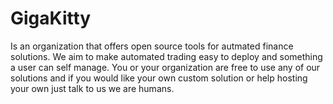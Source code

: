 # GigaKitty
Is an organization that offers open source tools for autmated finance solutions. We aim to make automated trading easy to deploy and something a user can self manage. You or your organization are free to use any of our solutions and if you would like your own custom solution or help hosting your own just talk to us we are humans.
